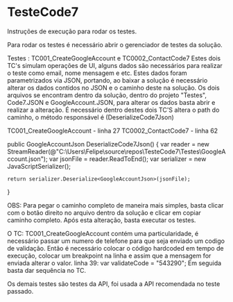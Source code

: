 # TesteCode7

Instruções de execução para rodar os testes.

Para rodar os testes é necessário abrir o gerenciador de testes da solução.

Testes : TC001_CreateGoogleAccount e TC0002_ContactCode7
Estes dois TC's simulam operações de UI, alguns dados são necessários para realizar o teste como email, nome mensagem e etc.
Estes dados foram parametrizados via JSON, portando, ao baixar a solução é necessário alterar os dados contidos no JSON e o caminho deste na solução.
Os dois arquivos se encontram dentro da solução, dentro do projeto "Testes", Code7.JSON e GoogleAccount.JSON, para alterar os dados basta abrir e realizar a alteração.
É necessário dentro destes dois TC'S altera o path do caminho, o método responsável é (DeserializeCode7Json)

TC001_CreateGoogleAccount - linha 27
TC0002_ContactCode7 - linha 62

public GoogleAccountJson DeserializeCode7Json()
{
	var reader = new StreamReader(@"C:\Users\Felipe\source\repos\TesteCode7\Testes\GoogleAccount.json");
	var jsonFile = reader.ReadToEnd();
	var serializer = new JavaScriptSerializer();

	return serializer.Deserialize<GoogleAccountJson>(jsonFile);
}

OBS: Para pegar o caminho completo de maneira mais simples, basta clicar com o botão direito no arquivo dentro da solução e clicar em copiar caminho completo.
Após esta alteração, basta executar os testes.

O TC: TC001_CreateGoogleAccount contém uma particularidade, é necessário passar um numero de telefone para que seja enviado um codigo de validação.
Então é necessário colocar o código hardcoded em tempo de execução, colocar um breakpoint na linha e assim que a mensagem for enviada alterar o valor.
linha 39: var validateCode = "543290";
Em seguida basta dar sequência no TC.

Os demais testes são testes da API, foi usada a API recomendada no teste passado.
